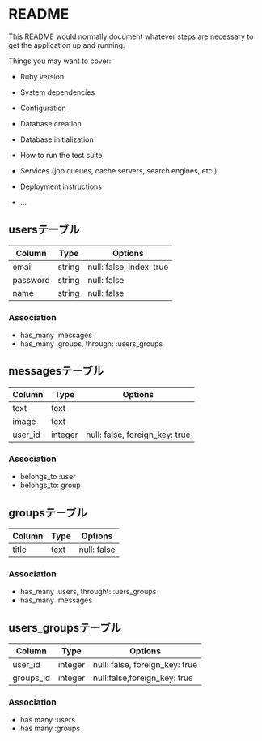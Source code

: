 # README

This README would normally document whatever steps are necessary to get the
application up and running.

Things you may want to cover:

* Ruby version

* System dependencies

* Configuration

* Database creation

* Database initialization

* How to run the test suite

* Services (job queues, cache servers, search engines, etc.)

* Deployment instructions

* ...
## usersテーブル
|Column|Type|Options|
|------|----|-------|
|email|string|null: false, index: true|
|password|string|null: false|
|name|string|null: false|
### Association
- has_many :messages
- has_many :groups, through: :users_groups

## messagesテーブル
|Column|Type|Options|
|------|----|-------|
|text|text||
|image|text||
|user_id|integer|null: false, foreign_key: true|
### Association
- belongs_to :user
- belongs_to: group

## groupsテーブル
|Column|Type|Options|
|------|----|-------|
|title|text|null: false|
### Association
- has_many :users, throught: :uers_groups
- has_many  :messages

## users_groupsテーブル
|Column|Type|Options|
|------|----|-------|
|user_id|integer|null: false, foreign_key: true|
|groups_id|integer|null:false,foreign_key: true|
### Association
- has many :users
- has many :groups
